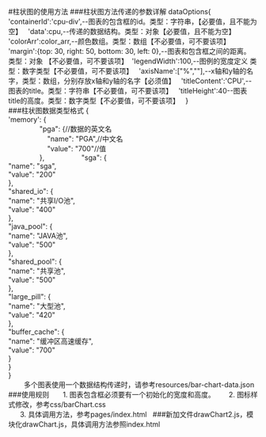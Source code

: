 #柱状图的使用方法
###柱状图方法传递的参数详解
	dataOptions{  
	'containerId':'cpu-div',--图表的包含框的id。类型：字符串，【必要值，且不能为空】  
	'data':cpu,--传递的数据结构。类型：对象【必要值，且不能为空】  
	'colorArr':color_arr,--颜色数组。类型：数组【不必要值，可不要该项】  
	'margin':{top: 30, right: 50, bottom: 30, left: 0},--图表和包含框之间的距离。 类型：对象 【不必要值，可不要该项】  
	'legendWidth':100,--图例的宽度定义 类型：数字类型【不必要值，可不要该项】  
	'axisName':["%",""],--x轴和y轴的名字，类型：数组，分别存放x轴和y轴的名字【必须值】  
	'titleContent':'CPU',--图表的title。类型：字符串【不必要值，可不要该项】  
	'titleHeight':40--图表title的高度。类型：数字类型【不必要值，可不要该项】  
  	}  
###柱状图数据类型格式
 {  
             'memory': {  
                 "pga": {//数据的英文名   
                     "name": "PGA",//中文名  
                     "value": "700"//值  
                 },  
                 "sga": {  
                     "name": "sga",  
                     "value": "200"  
                 },  
                 "shared_io": {  
                     "name": "共享I/O池",  
                     "value": "400"  
                 },  
                 "java_pool": {  
                     "name": "JAVA池",  
                     "value": "500"  
                 },  
                 "shared_pool": {  
                     "name": "共享池",  
                     "value": "500"  
                 },  
                 "large_pill": {  
                     "name": "大型池",  
                     "value": "420"  
                 },  
                 "buffer_cache": {  
                     "name": "缓冲区高速缓存",  
                     "value": "700"  
                 }  
             }  
         }  
         多个图表使用一个数据结构传递时，请参考resources/bar-chart-data.json  
###使用规则
       1. 图表包含框必须要有一个初始化的宽度和高度。
       2. 图标样式修改，参考css/barChart.css  
       3. 具体调用方法，参考pages/index.html  
###新加文件drawChart2.js，模块化drawChart.js，具体调用方法参照index.html
